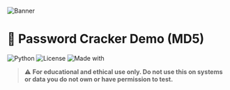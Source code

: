 ![Banner](banner.png)

# 🔐 Password Cracker Demo (MD5)

![Python](https://img.shields.io/badge/python-3.10+-blue?logo=python&logoColor=white)
![License](https://img.shields.io/badge/license-MIT-green)
![Made with](https://img.shields.io/badge/made%20with-Python-1f425f.svg)

> ⚠️ **For educational and ethical use only. Do not use this on systems or data you do not own or have permission to test.**
